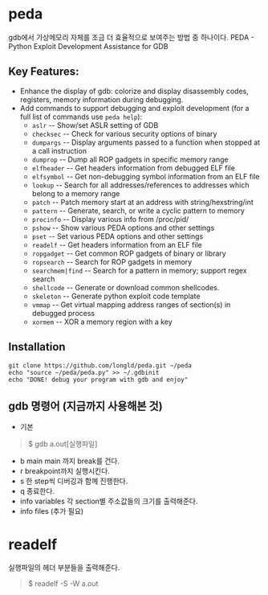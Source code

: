 # peda
gdb에서 가상메모리 자체를 조금 더 효율적으로 보여주는 방법 중 하나이다.
PEDA - Python Exploit Development Assistance for GDB

## Key Features:
* Enhance the display of gdb: colorize and display disassembly codes, registers, memory information during debugging.
* Add commands to support debugging and exploit development (for a full list of commands use `peda help`):
  * `aslr` -- Show/set ASLR setting of GDB
  * `checksec` -- Check for various security options of binary
  * `dumpargs` -- Display arguments passed to a function when stopped at a call instruction
  * `dumprop` -- Dump all ROP gadgets in specific memory range
  * `elfheader` -- Get headers information from debugged ELF file
  * `elfsymbol` -- Get non-debugging symbol information from an ELF file
  * `lookup` -- Search for all addresses/references to addresses which belong to a memory range
  * `patch` -- Patch memory start at an address with string/hexstring/int
  * `pattern` -- Generate, search, or write a cyclic pattern to memory
  * `procinfo` -- Display various info from /proc/pid/
  * `pshow` -- Show various PEDA options and other settings
  * `pset` -- Set various PEDA options and other settings
  * `readelf` -- Get headers information from an ELF file
  * `ropgadget` -- Get common ROP gadgets of binary or library
  * `ropsearch` -- Search for ROP gadgets in memory
  * `searchmem|find` -- Search for a pattern in memory; support regex search
  * `shellcode` -- Generate or download common shellcodes.
  * `skeleton` -- Generate python exploit code template
  * `vmmap` -- Get virtual mapping address ranges of section(s) in debugged process
  * `xormem` -- XOR a memory region with a key

## Installation

    git clone https://github.com/longld/peda.git ~/peda
    echo "source ~/peda/peda.py" >> ~/.gdbinit
    echo "DONE! debug your program with gdb and enjoy"

## gdb 명령어 (지금까지 사용해본 것)
* 기본 
> $ gdb a.out[실행파일]

* b main
main 까지 break를 건다.
* r
breakpoint까지 실행시킨다.
* s
한 step씩 디버깅과 함께 진행한다.
* q
종료한다.
* info variables
각 section별 주소값들의 크기를 출력해준다.
* info files
(추가 필요)

# readelf
실행파일의 헤더 부분들을 출력해준다.
> $ readelf -S -W a.out

